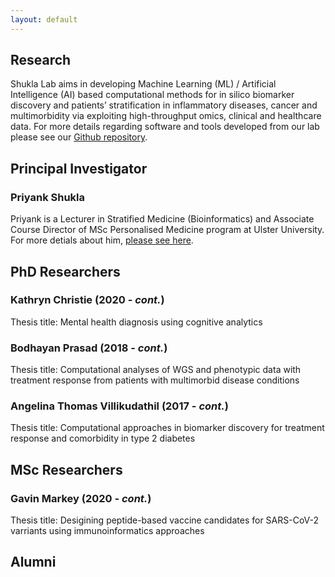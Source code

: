 ```yaml
---
layout: default
---
```


## Research
Shukla Lab aims in developing Machine Learning (ML) / Artificial Intelligence (AI) based computational methods for in silico biomarker discovery and patients’ stratification in inflammatory diseases, cancer and multimorbidity via exploiting high-throughput omics, clinical and healthcare data. For more details regarding software and tools developed from our lab please see our [Github repository](https://github.com/ShuklaLab).


## Principal Investigator

### Priyank Shukla
Priyank is a Lecturer in Stratified Medicine (Bioinformatics) and Associate Course Director of MSc Personalised Medicine program at Ulster University. For more detials about him, [please see here](https://pure.ulster.ac.uk/en/persons/priyank-shukla).


## PhD Researchers

### Kathryn Christie (2020 - _cont._)
Thesis title: Mental health diagnosis using cognitive analytics

### Bodhayan Prasad (2018 - _cont._)
Thesis title: Computational analyses of WGS and phenotypic data with treatment response from patients with multimorbid disease conditions

### Angelina Thomas Villikudathil (2017 - _cont._)
Thesis title: Computational approaches in biomarker discovery for treatment response and comorbidity in type 2 diabetes


## MSc Researchers

### Gavin Markey (2020 - _cont._)
Thesis title: Desigining peptide-based vaccine candidates for SARS-CoV-2 varriants using immunoinformatics approaches


## Alumni
